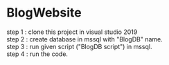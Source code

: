 # BlogWebsite
step 1 : clone this project in visual studio 2019 </br>
step 2 : create database in mssql with "BlogDB" name. </br>
step 3 : run given script ("BlogDB script") in mssql.</br>
step 4 : run the code.</br>
